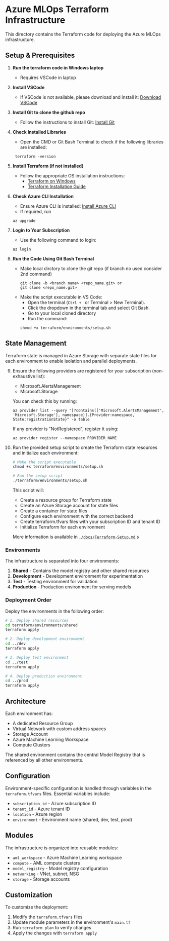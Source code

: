 # Azure MLOps Terraform Infrastructure

This directory contains the Terraform code for deploying the Azure MLOps infrastructure.

## Setup & Prerequisites

1. **Run the terraform code in Windows laptop**
    - Requires VSCode in laptop

2. **Install VSCode**
   - If VSCode is not available, please download and install it: [Download VSCode](https://code.visualstudio.com/download)

3. **Install Git to clone the github repo**
   - Follow the instructions to install Git: [Install Git](https://www.windowscentral.com/how-clone-github-repos-windows-10-11-and-wsl)

4. **Check Installed Libraries**
   - Open the CMD or Git Bash Terminal to check if the following libraries are installed:
   ```
    terraform -version
    ```

5. **Install Terraform (if not installed)**
   - Follow the appropriate OS installation instructions:
     - [Terraform on Windows](https://learn.microsoft.com/en-us/azure/developer/terraform/get-started-windows-bash)
     - [Terraform Installation Guide](https://developer.hashicorp.com/terraform/install)

6. **Check Azure CLI Installation**
   - Ensure Azure CLI is installed: [Install Azure CLI](https://learn.microsoft.com/en-us/cli/azure/install-azure-cli-windows?view=azure-cli-latest&pivots=winget)
   - If required, run
   ```
   az upgrade
   ```

7. **Login to Your Subscription**
   - Use the following command to login:
   ```
   az login
   ```

8. **Run the Code Using Git Bash Terminal**
   - Make local dirctory to clone the git repo (if branch no used consider 2nd command)
     ```
     git clone -b <branch name> <repo_name.git> or
     git clone <repo_name.git>
     ```     
   - Make the script executable in VS Code:
     - Open the terminal (`Ctrl + ` or Terminal > New Terminal).
     - Click the dropdown in the terminal tab and select Git Bash.
     - Go to your local cloned directory
     - Run the command:
     ```
     chmod +x terraform/environments/setup.sh
     ```

## State Management

Terraform state is managed in Azure Storage with separate state files for each environment to enable isolation and parallel deployments.

9. Ensure the following providers are registered for your subscription (non-exhaustive list):
    - Microsoft.AlertsManagement
    - Microsoft.Storage

    You can check this by running:
    ```
    az provider list --query "[?contains(['Microsoft.AlertsManagement', 'Microsoft.Storage'], namespace)].{Provider:namespace, State:registrationState}" -o table
    ```

    If any provider is "NotRegistered", register it using:

    ```
    az provider register --namespace PROVIDER_NAME
    ```

10. Run the provided setup script to create the Terraform state resources and initialize each environment:

    ```bash
    # Make the script executable
    chmod +x terraform/environments/setup.sh

    # Run the setup script
    ./terraform/environments/setup.sh
    ```

    This script will:
    - Create a resource group for Terraform state
    - Create an Azure Storage account for state files
    - Create a container for state files
    - Configure each environment with the correct backend
    - Create terraform.tfvars files with your subscription ID and tenant ID
    - Initialize Terraform for each environment

    More information is available in [`./docs/Terraform-Setup.md`](./docs/Terraform-Setup.md).s

### Environments

The infrastructure is separated into four environments:

1. **Shared** - Contains the model registry and other shared resources
2. **Development** - Development environment for experimentation
3. **Test** - Testing environment for validation
4. **Production** - Production environment for serving models

### Deployment Order

Deploy the environments in the following order:

```bash
# 1. Deploy shared resources
cd terraform/environments/shared
terraform apply

# 2. Deploy development environment
cd ../dev
terraform apply

# 3. Deploy test environment
cd ../test
terraform apply

# 4. Deploy production environment
cd ../prod
terraform apply
```

## Architecture

Each environment has:
- A dedicated Resource Group
- Virtual Network with custom address spaces
- Storage Account
- Azure Machine Learning Workspace
- Compute Clusters

The shared environment contains the central Model Registry that is referenced by all other environments.

## Configuration

Environment-specific configuration is handled through variables in the `terraform.tfvars` files. Essential variables include:

- `subscription_id` - Azure subscription ID
- `tenant_id` - Azure tenant ID
- `location` - Azure region
- `environment` - Environment name (shared, dev, test, prod)

## Modules

The infrastructure is organized into reusable modules:

- `aml_workspace` - Azure Machine Learning workspace
- `compute` - AML compute clusters
- `model_registry` - Model registry configuration
- `networking` - VNet, subnet, NSG
- `storage` - Storage accounts

## Customization

To customize the deployment:

1. Modify the `terraform.tfvars` files
2. Update module parameters in the environment's `main.tf`
3. Run `terraform plan` to verify changes
4. Apply the changes with `terraform apply`
